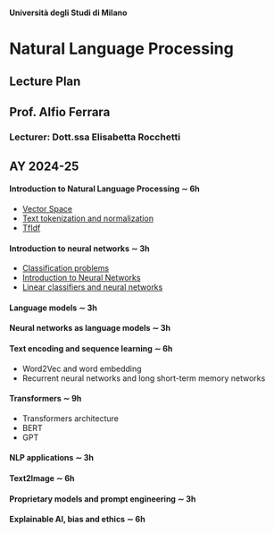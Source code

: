 #### Università degli Studi di Milano

# Natural Language Processing

## Lecture Plan 

## Prof. Alfio Ferrara

### Lecturer: Dott.ssa Elisabetta Rocchetti

## AY 2024-25

#### Introduction to Natural Language Processing $\sim$ 6h

- [Vector Space](./nlp/L0.0-introduction-to-text-data.ipynb)
- [Text tokenization and normalization](./nlp/L0.1-wordpiece-example.ipynb)
- [TfIdf](./nlp/L0.2-search.ipynb)

#### Introduction to neural networks $\sim$ 3h
- [Classification problems](./nlp/L1.0-classification.ipynb)
- [Introduction to Neural Networks](./nlp/L1.1-introduction-neural-networks.ipynb)
- [Linear classifiers and neural networks](./nlp/L1.2-linear-classifiers-and-nn.ipynb)

#### Language models $\sim$ 3h

#### Neural networks as language models $\sim$ 3h

#### Text encoding and sequence learning $\sim$ 6h

- Word2Vec and word embedding
- Recurrent neural networks and long short-term memory networks

#### Transformers $\sim$ 9h
- Transformers architecture
- BERT
- GPT

#### NLP applications  $\sim$ 3h

#### Text2Image $\sim$ 6h

#### Proprietary models and prompt engineering $\sim$ 3h

#### Explainable AI, bias and ethics $\sim$ 6h
